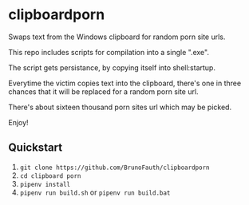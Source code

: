 # clipboardporn
Swaps text from the Windows clipboard for random porn site urls.

This repo includes scripts for compilation into a single ".exe".

The script gets persistance, by copying itself into shell:startup.

Everytime the victim copies text into the clipboard, there's one in three chances that it will be replaced for a random porn site url.

There's about sixteen thousand porn sites url which may be picked.

Enjoy!


## Quickstart

1. `git clone https://github.com/BrunoFauth/clipboardporn`
1. `cd clipboard porn`
1. `pipenv install`
1. `pipenv run build.sh` or `pipenv run build.bat`
